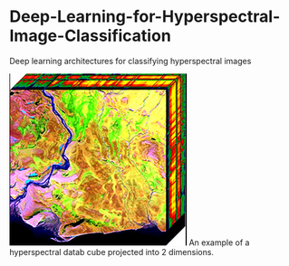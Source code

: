 # Deep-Learning-for-Hyperspectral-Image-Classification
Deep learning architectures for classifying hyperspectral images 


![](img/hsi_1.png)
An example of a hyperspectral datab cube projected into 2 dimensions. 